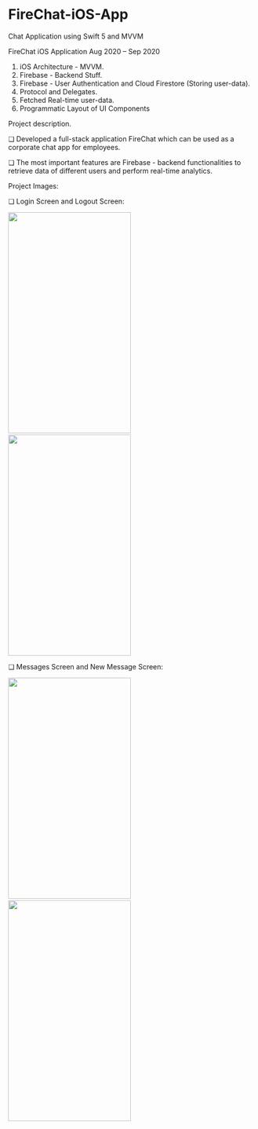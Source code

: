 # FireChat-iOS-App
Chat Application using Swift 5 and MVVM

FireChat iOS Application
Aug 2020 – Sep 2020

1. iOS Architecture - MVVM.
2. Firebase - Backend Stuff.
3. Firebase - User Authentication and Cloud Firestore (Storing user-data).
3. Protocol and Delegates.
4. Fetched Real-time user-data.
5. Programmatic Layout of UI Components

Project description.

❏ Developed a full-stack application FireChat which can be used as a corporate chat app for employees.

❏ The most important features are Firebase - backend functionalities to retrieve data of different users and perform real-time analytics.

Project Images:

❏ Login Screen and Logout Screen:

<img src="https://user-images.githubusercontent.com/61109207/127391731-7f2d0371-52dc-4ba3-a822-6534712ef648.png" width="250" height="450"> <img height="350" hspace="20"/><img src="https://user-images.githubusercontent.com/61109207/127394175-d9884573-1068-46e0-bb03-60d3dadaa325.png" width="250" height="450">

❏ Messages Screen and New Message Screen:

 <img src="https://user-images.githubusercontent.com/61109207/127395897-d3b80102-ba6a-4ff6-b689-b90d45ac0f47.png" width="250" height="450"> <img height="350" hspace="20"/><img src="https://user-images.githubusercontent.com/61109207/127396107-e8a732b2-b6c6-41d7-a9a7-47afbe471c72.png" width="250" height="450">




